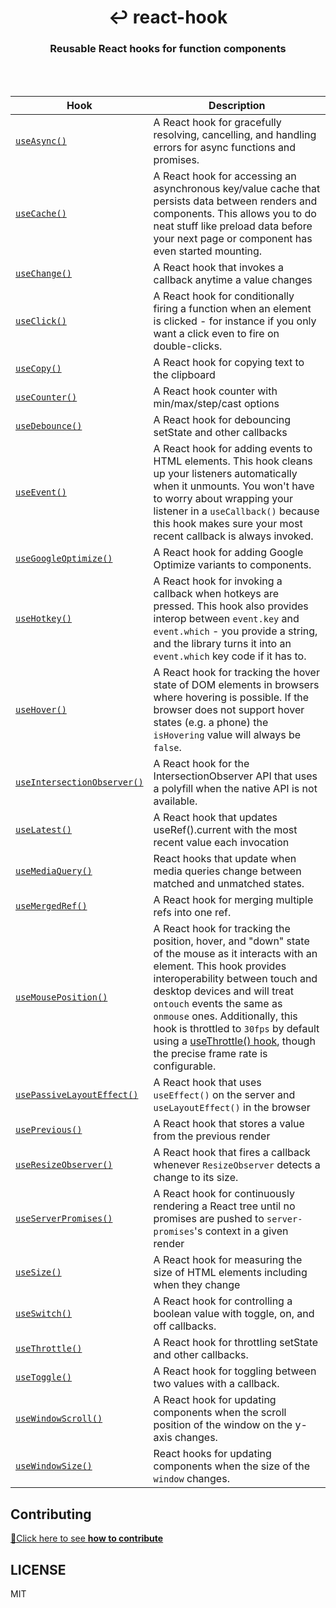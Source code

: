 <div align="center">
  <h1 align="center">
    ↩ react-hook
  </h1>
  <h3>
    Reusable React hooks for function components
  </h3>
  <br>
  <br>
</div>

| Hook                                                          | Description                                                                                                                                                                                                                                                                                                                                                                                                                                                     |
| ------------------------------------------------------------- | --------------------------------------------------------------------------------------------------------------------------------------------------------------------------------------------------------------------------------------------------------------------------------------------------------------------------------------------------------------------------------------------------------------------------------------------------------------- |
| [`useAsync()`](packages/async)                                | A React hook for gracefully resolving, cancelling, and handling errors for async functions and promises.                                                                                                                                                                                                                                                                                                                                                        |
| [`useCache()`](packages/cache)                                | A React hook for accessing an asynchronous key/value cache that persists data between renders and components. This allows you to do neat stuff like preload data before your next page or component has even started mounting.                                                                                                                                                                                                                                  |
| [`useChange()`](packages/change)                              | A React hook that invokes a callback anytime a value changes                                                                                                                                                                                                                                                                                                                                                                                                    |
| [`useClick()`](packages/click)                                | A React hook for conditionally firing a function when an element is clicked - for instance if you only want a click even to fire on double-clicks.                                                                                                                                                                                                                                                                                                              |
| [`useCopy()`](packages/copy)                                  | A React hook for copying text to the clipboard                                                                                                                                                                                                                                                                                                                                                                                                                  |
| [`useCounter()`](packages/counter)                            | A React hook counter with min/max/step/cast options                                                                                                                                                                                                                                                                                                                                                                                                             |
| [`useDebounce()`](packages/debounce)                          | A React hook for debouncing setState and other callbacks                                                                                                                                                                                                                                                                                                                                                                                                        |
| [`useEvent()`](packages/event)                                | A React hook for adding events to HTML elements. This hook cleans up your listeners automatically when it unmounts. You won't have to worry about wrapping your listener in a `useCallback()` because this hook makes sure your most recent callback is always invoked.                                                                                                                                                                                         |
| [`useGoogleOptimize()`](packages/google-optimize)             | A React hook for adding Google Optimize variants to components.                                                                                                                                                                                                                                                                                                                                                                                                 |
| [`useHotkey()`](packages/hotkey)                              | A React hook for invoking a callback when hotkeys are pressed. This hook also provides interop between `event.key` and `event.which` - you provide a string, and the library turns it into an `event.which` key code if it has to.                                                                                                                                                                                                                              |
| [`useHover()`](packages/hover)                                | A React hook for tracking the hover state of DOM elements in browsers where hovering is possible. If the browser does not support hover states (e.g. a phone) the `isHovering` value will always be `false`.                                                                                                                                                                                                                                                    |
| [`useIntersectionObserver()`](packages/intersection-observer) | A React hook for the IntersectionObserver API that uses a polyfill when the native API is not available.                                                                                                                                                                                                                                                                                                                                                        |
| [`useLatest()`](packages/latest)                              | A React hook that updates useRef().current with the most recent value each invocation                                                                                                                                                                                                                                                                                                                                                                           |
| [`useMediaQuery()`](packages/media-query)                     | React hooks that update when media queries change between matched and unmatched states.                                                                                                                                                                                                                                                                                                                                                                         |
| [`useMergedRef()`](packages/merged-ref)                       | A React hook for merging multiple refs into one ref.                                                                                                                                                                                                                                                                                                                                                                                                            |
| [`useMousePosition()`](packages/mouse-position)               | A React hook for tracking the position, hover, and "down" state of the mouse as it interacts with an element. This hook provides interoperability between touch and desktop devices and will treat `ontouch` events the same as `onmouse` ones. Additionally, this hook is throttled to `30fps` by default using a [useThrottle() hook](https://github.com/jaredLunde/react-hook/tree/master/packages/throttle), though the precise frame rate is configurable. |
| [`usePassiveLayoutEffect()`](packages/passive-layout-effect)  | A React hook that uses `useEffect()` on the server and `useLayoutEffect()` in the browser                                                                                                                                                                                                                                                                                                                                                                       |
| [`usePrevious()`](packages/previous)                          | A React hook that stores a value from the previous render                                                                                                                                                                                                                                                                                                                                                                                                       |
| [`useResizeObserver()`](packages/resize-observer)             | A React hook that fires a callback whenever `ResizeObserver` detects a change to its size.                                                                                                                                                                                                                                                                                                                                                                      |
| [`useServerPromises()`](packages/server-promises)             | A React hook for continuously rendering a React tree until no promises are pushed to `server-promises`'s context in a given render                                                                                                                                                                                                                                                                                                                              |
| [`useSize()`](packages/size)                                  | A React hook for measuring the size of HTML elements including when they change                                                                                                                                                                                                                                                                                                                                                                                 |
| [`useSwitch()`](packages/switch)                              | A React hook for controlling a boolean value with toggle, on, and off callbacks.                                                                                                                                                                                                                                                                                                                                                                                |
| [`useThrottle()`](packages/throttle)                          | A React hook for throttling setState and other callbacks.                                                                                                                                                                                                                                                                                                                                                                                                       |
| [`useToggle()`](packages/toggle)                              | A React hook for toggling between two values with a callback.                                                                                                                                                                                                                                                                                                                                                                                                   |
| [`useWindowScroll()`](packages/window-scroll)                 | A React hook for updating components when the scroll position of the window on the y-axis changes.                                                                                                                                                                                                                                                                                                                                                              |
| [`useWindowSize()`](packages/window-size)                     | React hooks for updating components when the size of the `window` changes.                                                                                                                                                                                                                                                                                                                                                                                      |

## Contributing

[👋Click here to see **how to contribute**](./CONTRIBUTING.md)

## LICENSE

MIT
